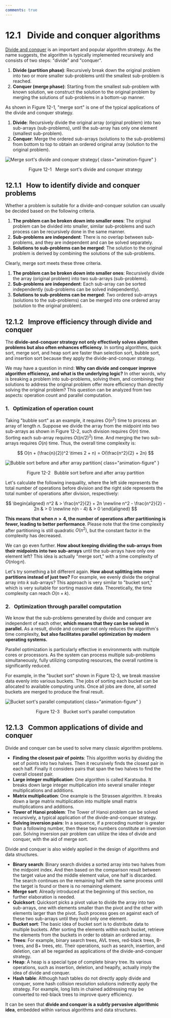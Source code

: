 ```yaml
---
comments: true
---
```


# 12.1 &nbsp; Divide and conquer algorithms

<u>Divide and conquer</u> is an important and popular algorithm strategy. As the name suggests, the algorithm is typically implemented recursively and consists of two steps: "divide" and "conquer".

1. **Divide (partition phase)**: Recursively break down the original problem into two or more smaller sub-problems until the smallest sub-problem is reached.
2. **Conquer (merge phase)**: Starting from the smallest sub-problem with known solution, we construct the solution to the original problem by merging the solutions of sub-problems in a bottom-up manner.

As shown in Figure 12-1, "merge sort" is one of the typical applications of the divide and conquer strategy.

1. **Divide**: Recursively divide the original array (original problem) into two sub-arrays (sub-problems), until the sub-array has only one element (smallest sub-problem).
2. **Conquer**: Merge the ordered sub-arrays (solutions to the sub-problems) from bottom to top to obtain an ordered original array (solution to the original problem).

![Merge sort's divide and conquer strategy](divide_and_conquer.assets/divide_and_conquer_merge_sort.png){ class="animation-figure" }

<p align="center"> Figure 12-1 &nbsp; Merge sort's divide and conquer strategy </p>

## 12.1.1 &nbsp; How to identify divide and conquer problems

Whether a problem is suitable for a divide-and-conquer solution can usually be decided based on the following criteria.

1. **The problem can be broken down into smaller ones**: The original problem can be divided into smaller, similar sub-problems and such process can be recursively done in the same manner.
2. **Sub-problems are independent**: There is no overlap between sub-problems, and they are independent and can be solved separately.
3. **Solutions to sub-problems can be merged**: The solution to the original problem is derived by combining the solutions of the sub-problems.

Clearly, merge sort meets these three criteria.

1. **The problem can be broken down into smaller ones**: Recursively divide the array (original problem) into two sub-arrays (sub-problems).
2. **Sub-problems are independent**: Each sub-array can be sorted independently (sub-problems can be solved independently).
3. **Solutions to sub-problems can be merged**: Two ordered sub-arrays (solutions to the sub-problems) can be merged into one ordered array (solution to the original problem).

## 12.1.2 &nbsp; Improve efficiency through divide and conquer

The **divide-and-conquer strategy not only effectively solves algorithm problems but also often enhances efficiency**. In sorting algorithms, quick sort, merge sort, and heap sort are faster than selection sort, bubble sort, and insertion sort because they apply the divide-and-conquer strategy.

We may have a question in mind: **Why can divide and conquer improve algorithm efficiency, and what is the underlying logic?** In other words, why is breaking a problem into sub-problems, solving them, and combining their solutions to address the original problem offer more efficiency than directly solving the original problem? This question can be analyzed from two aspects: operation count and parallel computation.

### 1. &nbsp; Optimization of operation count

Taking "bubble sort" as an example, it requires $O(n^2)$ time to process an array of length $n$. Suppose we divide the array from the midpoint into two sub-arrays as shown in Figure 12-2, such division requires $O(n)$ time. Sorting each sub-array requires $O((n / 2)^2)$ time. And merging the two sub-arrays requires $O(n)$ time. Thus, the overall time complexity is:

$$
O(n + (\frac{n}{2})^2 \times 2 + n) = O(\frac{n^2}{2} + 2n)
$$

![Bubble sort before and after array partition](divide_and_conquer.assets/divide_and_conquer_bubble_sort.png){ class="animation-figure" }

<p align="center"> Figure 12-2 &nbsp; Bubble sort before and after array partition </p>

Let's calculate the following inequality, where the left side represents the total number of operations before division and the right side represents the total number of operations after division, respectively:

$$
\begin{aligned}
n^2 & > \frac{n^2}{2} + 2n \newline
n^2 - \frac{n^2}{2} - 2n & > 0 \newline
n(n - 4) & > 0
\end{aligned}
$$

**This means that when $n > 4$, the number of operations after partitioning is fewer, leading to better performance**. Please note that the time complexity after partitioning is still quadratic $O(n^2)$, but the constant factor in the complexity has decreased.

We can go even further. **How about keeping dividing the sub-arrays from their midpoints into two sub-arrays** until the sub-arrays have only one element left? This idea is actually "merge sort," with a time complexity of $O(n \log n)$.

Let's try something a bit different again. **How about splitting into more partitions instead of just two?** For example, we evenly divide the original array into $k$ sub-arrays? This approach is very similar to "bucket sort," which is very suitable for sorting massive data. Theoretically, the time complexity can reach $O(n + k)$.

### 2. &nbsp; Optimization through parallel computation

We know that the sub-problems generated by divide and conquer are independent of each other, **which means that they can be solved in parallel.** As a result, divide and conquer not only reduces the algorithm's time complexity, **but also facilitates parallel optimization by modern operating systems.**

Parallel optimization is particularly effective in environments with multiple cores or processors. As the system can process multiple sub-problems simultaneously, fully utilizing computing resources, the overall runtime is significantly reduced.

For example, in the "bucket sort" shown in Figure 12-3, we break massive data evenly into various buckets. The jobs of sorting each bucket can be allocated to available computing units. Once all jobs are done, all sorted buckets are merged to produce the final result.

![Bucket sort's parallel computation](divide_and_conquer.assets/divide_and_conquer_parallel_computing.png){ class="animation-figure" }

<p align="center"> Figure 12-3 &nbsp; Bucket sort's parallel computation </p>

## 12.1.3 &nbsp; Common applications of divide and conquer

Divide and conquer can be used to solve many classic algorithm problems.

- **Finding the closest pair of points**: This algorithm works by dividing the set of points into two halves. Then it recursively finds the closest pair in each half. Finally it considers pairs that span the two halves to find the overall closest pair.
- **Large integer multiplication**: One algorithm is called Karatsuba. It breaks down large integer multiplication into several smaller integer multiplications and additions.
- **Matrix multiplication**: One example is the Strassen algorithm. It breaks down a large matrix multiplication into multiple small matrix multiplications and additions.
- **Tower of Hanoi problem**: The Tower of Hanoi problem can be solved recursively, a typical application of the divide-and-conquer strategy.
- **Solving inversion pairs**: In a sequence, if a preceding number is greater than a following number, then these two numbers constitute an inversion pair. Solving inversion pair problem can utilize the idea of divide and conquer, with the aid of merge sort.

Divide and conquer is also widely applied in the design of algorithms and data structures.

- **Binary search**: Binary search divides a sorted array into two halves from the midpoint index. And then based on the comparison result between the target value and the middle element value, one half is discarded. The search continues on the remaining half with the same process until the target is found or there is no remaining element.
- **Merge sort**: Already introduced at the beginning of this section, no further elaboration is needed.
- **Quicksort**: Quicksort picks a pivot value to divide the array into two sub-arrays, one with elements smaller than the pivot and the other with elements larger than the pivot. Such process goes on against each of these two sub-arrays until they hold only one element.
- **Bucket sort**: The basic idea of bucket sort is to distribute data to multiple buckets. After sorting the elements within each bucket, retrieve the elements from the buckets in order to obtain an ordered array.
- **Trees**: For example, binary search trees, AVL trees, red-black trees, B-trees, and B+ trees, etc. Their operations, such as search, insertion, and deletion, can all be regarded as applications of the divide-and-conquer strategy.
- **Heap**: A heap is a special type of complete binary tree. Its various operations, such as insertion, deletion, and heapify, actually imply the idea of divide and conquer.
- **Hash table**: Although hash tables do not directly apply divide and conquer, some hash collision resolution solutions indirectly apply the strategy. For example, long lists in chained addressing may be converted to red-black trees to improve query efficiency.

It can be seen that **divide and conquer is a subtly pervasive algorithmic idea**, embedded within various algorithms and data structures.
